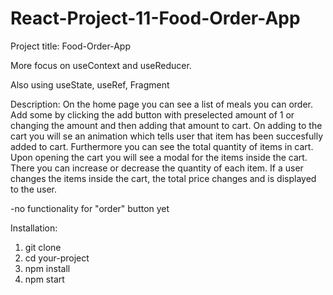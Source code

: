 # React-Project-11-Food-Order-App

Project title: Food-Order-App

More focus on useContext and useReducer.

Also using useState, useRef, Fragment

Description:
On the home page you can see a list of meals you can order. Add some by clicking the add button with preselected amount of 1 or changing the amount and then adding that amount to cart.
On adding to the cart you will se an animation which tells user that item has been succesfully added to cart. Furthermore you can see the total quantity of items in cart.
Upon opening the cart you will see a modal for the items inside the cart. There you can increase or decrease the quantity of each item. If a user changes the items inside the cart, the total price changes and is displayed to the user.

-no functionality for "order" button yet

Installation:
1. git clone
2. cd your-project
3. npm install
4. npm start
